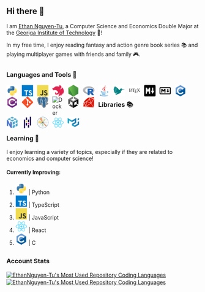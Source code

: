 ## Hi there 👋
I am [Ethan Nguyen-Tu](https://ethannguyen-tu.github.io/), a Computer Science and Economics Double Major at the [Georiga Institute of Technology](https://www.gatech.edu/) 🐝!

In my free time, I enjoy reading fantasy and action genre book series 📚 and playing multiplayer games with friends and family 🎮.

##

### Languages and Tools 🧰
<img align="left" alt="Python" width="30px" style="padding-right:10px;" src="https://github.com/devicons/devicon/blob/master/icons/python/python-original.svg"/>
<img align="left" alt="TavaScript" width="30px" style="padding-right:10px;" src="https://github.com/devicons/devicon/blob/master/icons/typescript/typescript-original.svg"/>
<img align="left" alt="JavaScript" width="30px" style="padding-right:10px;" src="https://github.com/devicons/devicon/blob/master/icons/javascript/javascript-original.svg"/>
<img align="left" alt="NestJS" width="30px" style="padding-right:10px;" src="https://github.com/devicons/devicon/blob/master/icons/nestjs/nestjs-original.svg"/>
<img align="left" alt="NodeJS" width="30px" style="padding-right:10px;" src="https://github.com/devicons/devicon/blob/master/icons/nodejs/nodejs-original.svg"/>
<img align="left" alt="R" width="30px" style="padding-right:10px;" src="https://github.com/devicons/devicon/blob/master/icons/r/r-original.svg"/>
<img align="left" alt="Java" width="30px" style="padding-right:10px;" src="https://github.com/devicons/devicon/blob/master/icons/java/java-original.svg"/>
<img align="left" alt="LaTex" width="30px" style="padding-right:10px;" src="https://github.com/EthanNguyen-Tu/EthanNguyen-Tu/blob/main/assets/img/latex-icon.svg#gh-dark-mode-only"/>
<img align="left" alt="LaTex" width="30px" style="padding-right:10px;" src="https://github.com/devicons/devicon/blob/master/icons/latex/latex-original.svg#gh-light-mode-only"/>
<img x="0" y="30" align="left" alt="Markdown" height="30px" width="30px" style="padding-right:10px;" src="https://github.com/EthanNguyen-Tu/EthanNguyen-Tu/blob/main/assets/img/markdown-mark-solid.svg#gh-dark-mode-only"/>
<img align="left" alt="Markdown" width="30px" style="padding-right:10px;" src="https://github.com/devicons/devicon/blob/master/icons/markdown/markdown-original.svg#gh-light-mode-only"/>
<img align="left" alt="C" width="30px" style="padding-right:10px;" src="https://github.com/devicons/devicon/blob/master/icons/c/c-original.svg"/>
<img align="left" alt="C#" width="30px" style="padding-right:10px;" src="https://github.com/devicons/devicon/blob/master/icons/csharp/csharp-original.svg"/>
<img align="left" alt="Git" width="30px" style="padding-right:10px;" src="https://github.com/devicons/devicon/blob/master/icons/git/git-original.svg"/>
<img align="left" alt="postgre" width="30px" style="padding-right:10px;" src="https://github.com/devicons/devicon/blob/master/icons/postgresql/postgresql-original.svg"/>
<img align="left" alt="Docker" width="30px" style="padding-right:10px;" src="https://cdn.jsdelivr.net/gh/devicons/devicon/icons/docker/docker-original.svg"/>
<img align="left" alt="Unity" width="30px" style="padding-right:10px;" src="https://github.com/devicons/devicon/blob/master/icons/unity/unity-original.svg"/>
<img align="left" alt="Ruby" width="30px" style="padding-right:10px;" src="https://github.com/devicons/devicon/blob/master/icons/ruby/ruby-plain.svg"/>

<br>

### Libraries 📚

<img align="left" alt="Numpy" width="30px" style="padding-right:10px;" src="https://github.com/devicons/devicon/blob/master/icons/numpy/numpy-original.svg"/>
<img align="left" alt="Pandas" width="30px" style="padding-right:10px;" src="https://github.com/devicons/devicon/blob/master/icons/pandas/pandas-original.svg"/>
<img align="left" alt="Matplotlib" width="30px" style="padding-right:10px;" src="https://github.com/devicons/devicon/blob/master/icons/matplotlib/matplotlib-original.svg"/>
<img align="left" alt="React" width="30px" style="padding-right:10px;" src="https://github.com/devicons/devicon/blob/master/icons/react/react-original.svg"/>
<img align="left" alt="Material UI" width="30px" style="padding-right:10px;" src="https://github.com/devicons/devicon/blob/master/icons/materialui/materialui-original.svg"/>
<br>

##

### Learning 🌱
I enjoy learning a variety of topics, especially if they are related to economics and computer science!

#### Currently Improving:
<ol>
  <li><img alt="Python" width="30px" src="https://github.com/devicons/devicon/blob/master/icons/python/python-original.svg"/> | Python</li>
  <li><img alt="TypeScript" width="30px" src="https://github.com/devicons/devicon/blob/master/icons/typescript/typescript-original.svg"/> | TypeScript</li>
  <li><img alt="JavaScript" width="30px" src="https://github.com/devicons/devicon/blob/master/icons/javascript/javascript-original.svg"/> | JavaScript</li>
  <li><img alt="React" width="30px" src="https://github.com/devicons/devicon/blob/master/icons/react/react-original.svg"/> | React</li>
  <li><img alt="C" width="30px" src="https://github.com/devicons/devicon/blob/master/icons/c/c-original.svg"/> | C</li>
</ol>

##

### Account Stats
<!-- Dark Mode -->
<a href="https://github.com/EthanNguyen-Tu#gh-dark-mode-only">
  <!-- Language Stats -->
  <img align="center" width="275px" src="https://github-readme-stats.vercel.app/api/top-langs/?username=EthanNguyen-Tu&layout=compact&theme=dark#gh-dark-mode-only" alt="EthanNguyen-Tu's Most Used Repository Coding Languages" />
</a>

<!-- Light Mode -->
<a href="https://github.com/EthanNguyen-Tu#gh-light-mode-only">
  <!-- Language Stats -->
  <img align="center" width="275px" src="https://github-readme-stats.vercel.app/api/top-langs/?username=EthanNguyen-Tu&layout=compact&theme=light#gh-light-mode-only" alt="EthanNguyen-Tu's Most Used Repository Coding Languages" />
</a>

